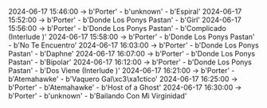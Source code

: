 2024-06-17 15:46:00 -> b'Porter' - b'unknown' - b'Espiral'
2024-06-17 15:52:00 -> b'Porter' - b'Donde Los Ponys Pastan' - b'Girl'
2024-06-17 15:56:00 -> b'Porter' - b'Donde Los Ponys Pastan' - b'Complicado (Interlude )'
2024-06-17 15:58:00 -> b'Porter' - b'Donde Los Ponys Pastan' - b'No Te Encuentro'
2024-06-17 16:03:00 -> b'Porter' - b'Donde Los Ponys Pastan' - b'Daphne'
2024-06-17 16:07:00 -> b'Porter' - b'Donde Los Ponys Pastan' - b'Bipolar'
2024-06-17 16:12:00 -> b'Porter' - b'Donde Los Ponys Pastan' - b'Dos Viene (Interlude )'
2024-06-17 16:21:00 -> b'Porter' - b'Atemahawke' - b'Vaquero Gal\xc3\xa1ctico'
2024-06-17 16:25:00 -> b'Porter' - b'Atemahawke' - b'Host of a Ghost'
2024-06-17 16:30:00 -> b'Porter' - b'unknown' - b'Bailando Con Mi Virginidad'
